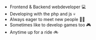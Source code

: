 - Frontend & Backend webdeveloper 💻
- Developing with the php and js 💀 
- Always eager to meet new people 👨‍👦
- Sometimes like to develop games too 🎮
- Anytime up for a ride 🚲
